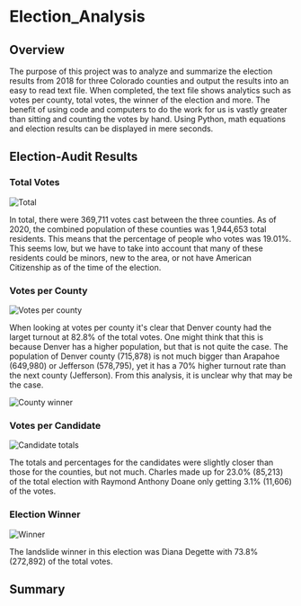 # Election_Analysis

## Overview

The purpose of this project was to analyze and summarize the election results from 2018 for three Colorado counties and output the results into an easy to read text file. When completed, the text file shows analytics such as votes per county, total votes, the winner of the election and more. The benefit of using code and computers to do the work for us is vastly greater than sitting and counting the votes by hand. Using Python, math equations and election results can be displayed in mere seconds. 

## Election-Audit Results

### Total Votes

![Total](https://user-images.githubusercontent.com/60283799/171488460-3b1b0c1f-4f94-4823-b4bb-2525148d29f4.PNG)

In total, there were 369,711 votes cast between the three counties. As of 2020, the combined population of these counties was 1,944,653 total residents. This means that the percentage of people who votes was 19.01%. This seems low, but we have to take into account that many of these residents could be minors, new to the area, or not have American Citizenship as of the time of the election. 

### Votes per County 

![Votes per county](https://user-images.githubusercontent.com/60283799/171492086-f6624d0a-05b7-44b4-80e0-b44a52f195af.PNG)

When looking at votes per county it's clear that Denver county had the larget turnout at 82.8% of the total votes. One might think that this is because Denver has a higher population, but that is not quite the case. The population of Denver county (715,878) is not much bigger than Arapahoe (649,980) or Jefferson (578,795), yet it has a 70% higher turnout rate than the next county (Jefferson). From this analysis, it is unclear why that may be the case. 

![County winner](https://user-images.githubusercontent.com/60283799/171492660-ed327bf7-af48-4b19-ac1a-98bc17abe789.PNG)

### Votes per Candidate

![Candidate totals](https://user-images.githubusercontent.com/60283799/171494102-8248905c-3710-4cdb-94d6-38b99ecc0717.PNG)

The totals and percentages for the candidates were slightly closer than those for the counties, but not much. Charles made up for 23.0% (85,213) of the total election with Raymond Anthony Doane only getting 3.1% (11,606) of the votes. 

### Election Winner 

![Winner](https://user-images.githubusercontent.com/60283799/171495656-3087452e-fae7-459f-ad89-7bdf4cc88ada.PNG)

The landslide winner in this election was Diana Degette with 73.8% (272,892) of the total votes. 

## Summary 




















